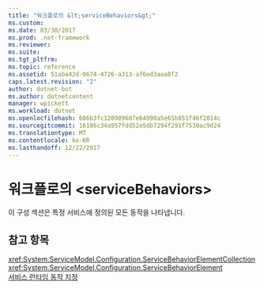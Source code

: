 ```yaml
---
title: "워크플로의 &lt;serviceBehaviors&gt;"
ms.custom: 
ms.date: 03/30/2017
ms.prod: .net-framework
ms.reviewer: 
ms.suite: 
ms.tgt_pltfrm: 
ms.topic: reference
ms.assetid: 51aba42d-0674-4726-a313-af6ed3aaa8f2
caps.latest.revision: "2"
author: dotnet-bot
ms.author: dotnetcontent
manager: wpickett
ms.workload: dotnet
ms.openlocfilehash: 606b3fc120989607e64990a5e65b851f46f2814c
ms.sourcegitcommit: 16186c34a957fdd52e5db7294f291f7530ac9d24
ms.translationtype: MT
ms.contentlocale: ko-KR
ms.lasthandoff: 12/22/2017
---
```

# <a name="ltservicebehaviorsgt-of-workflow"></a>워크플로의 &lt;serviceBehaviors&gt;
이 구성 섹션은 특정 서비스에 정의된 모든 동작을 나타냅니다.  
  
## <a name="see-also"></a>참고 항목  
 <xref:System.ServiceModel.Configuration.ServiceBehaviorElementCollection>  
 <xref:System.ServiceModel.Configuration.ServiceBehaviorElement>  
 [서비스 런타임 동작 지정](../../../../../docs/framework/wcf/specifying-service-run-time-behavior.md)

